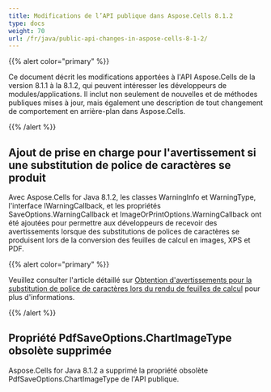 ```yaml
---
title: Modifications de l’API publique dans Aspose.Cells 8.1.2
type: docs
weight: 70
url: /fr/java/public-api-changes-in-aspose-cells-8-1-2/
---
```


{{% alert color="primary" %}} 

Ce document décrit les modifications apportées à l'API Aspose.Cells de la version 8.1.1 à la 8.1.2, qui peuvent intéresser les développeurs de modules/applications. Il inclut non seulement de nouvelles et de méthodes publiques mises à jour, mais également une description de tout changement de comportement en arrière-plan dans Aspose.Cells.

{{% /alert %}} 
## **Ajout de prise en charge pour l'avertissement si une substitution de police de caractères se produit**
Avec Aspose.Cells for Java 8.1.2, les classes WarningInfo et WarningType, l'interface IWarningCallback, et les propriétés SaveOptions.WarningCallback et ImageOrPrintOptions.WarningCallback ont été ajoutées pour permettre aux développeurs de recevoir des avertissements lorsque des substitutions de polices de caractères se produisent lors de la conversion des feuilles de calcul en images, XPS et PDF. 

{{% alert color="primary" %}} 

Veuillez consulter l'article détaillé sur [Obtention d'avertissements pour la substitution de police de caractères lors du rendu de feuilles de calcul](http://aspose.com/docs/display/cellsjava/Get+Warnings+for+Font+Substitution+while+Rendering+Excel+File) pour plus d'informations.

{{% /alert %}}
## **Propriété PdfSaveOptions.ChartImageType obsolète supprimée**
Aspose.Cells for Java 8.1.2 a supprimé la propriété obsolète PdfSaveOptions.ChartImageType de l'API publique.
